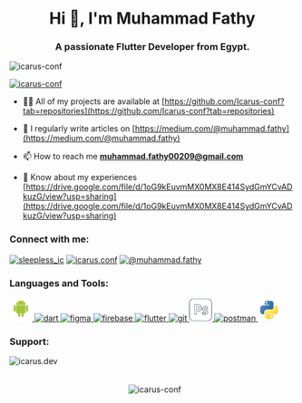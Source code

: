 <h1 align="center">Hi 👋, I'm Muhammad Fathy</h1>
<h3 align="center">A passionate Flutter Developer from Egypt.</h3>

<p align="left"> <img src="https://komarev.com/ghpvc/?username=icarus-conf&label=Profile%20views&color=0e75b6&style=flat" alt="icarus-conf" /> </p>

<p align="left"> <a href="https://github.com/ryo-ma/github-profile-trophy"><img src="https://github-profile-trophy.vercel.app/?username=icarus-conf" alt="icarus-conf" /></a> </p>

- 👨‍💻 All of my projects are available at [https://github.com/Icarus-conf?tab=repositories](https://github.com/Icarus-conf?tab=repositories)

- 📝 I regularly write articles on [https://medium.com/@muhammad.fathy](https://medium.com/@muhammad.fathy)

- 📫 How to reach me **muhammad.fathy00209@gmail.com**

- 📄 Know about my experiences [https://drive.google.com/file/d/1oG9kEuvmMX0MX8E414SydGmYCvADkuzG/view?usp=sharing](https://drive.google.com/file/d/1oG9kEuvmMX0MX8E414SydGmYCvADkuzG/view?usp=sharing)

<h3 align="left">Connect with me:</h3>
<p align="left">
<a href="https://twitter.com/sleepless_ic" target="blank"><img align="center" src="https://raw.githubusercontent.com/rahuldkjain/github-profile-readme-generator/master/src/images/icons/Social/twitter.svg" alt="sleepless_ic" height="30" width="40" /></a>
<a href="https://fb.com/icarus.conf" target="blank"><img align="center" src="https://raw.githubusercontent.com/rahuldkjain/github-profile-readme-generator/master/src/images/icons/Social/facebook.svg" alt="icarus.conf" height="30" width="40" /></a>
<a href="https://medium.com/@muhammad.fathy" target="blank"><img align="center" src="https://raw.githubusercontent.com/rahuldkjain/github-profile-readme-generator/master/src/images/icons/Social/medium.svg" alt="@muhammad.fathy" height="30" width="40" /></a>
</p>

<h3 align="left">Languages and Tools:</h3>
<p align="left"> <a href="https://developer.android.com" target="_blank" rel="noreferrer"> <img src="https://raw.githubusercontent.com/devicons/devicon/master/icons/android/android-original-wordmark.svg" alt="android" width="40" height="40"/> </a> <a href="https://dart.dev" target="_blank" rel="noreferrer"> <img src="https://www.vectorlogo.zone/logos/dartlang/dartlang-icon.svg" alt="dart" width="40" height="40"/> </a> <a href="https://www.figma.com/" target="_blank" rel="noreferrer"> <img src="https://www.vectorlogo.zone/logos/figma/figma-icon.svg" alt="figma" width="40" height="40"/> </a> <a href="https://firebase.google.com/" target="_blank" rel="noreferrer"> <img src="https://www.vectorlogo.zone/logos/firebase/firebase-icon.svg" alt="firebase" width="40" height="40"/> </a> <a href="https://flutter.dev" target="_blank" rel="noreferrer"> <img src="https://www.vectorlogo.zone/logos/flutterio/flutterio-icon.svg" alt="flutter" width="40" height="40"/> </a> <a href="https://git-scm.com/" target="_blank" rel="noreferrer"> <img src="https://www.vectorlogo.zone/logos/git-scm/git-scm-icon.svg" alt="git" width="40" height="40"/> </a> <a href="https://www.photoshop.com/en" target="_blank" rel="noreferrer"> <img src="https://raw.githubusercontent.com/devicons/devicon/master/icons/photoshop/photoshop-line.svg" alt="photoshop" width="40" height="40"/> </a> <a href="https://postman.com" target="_blank" rel="noreferrer"> <img src="https://www.vectorlogo.zone/logos/getpostman/getpostman-icon.svg" alt="postman" width="40" height="40"/> </a> <a href="https://www.python.org" target="_blank" rel="noreferrer"> <img src="https://raw.githubusercontent.com/devicons/devicon/master/icons/python/python-original.svg" alt="python" width="40" height="40"/> </a> </p>

<h3 align="left">Support:</h3>
<p><a href="https://www.buymeacoffee.com/icarus.dev"> <img align="left" src="https://cdn.buymeacoffee.com/buttons/v2/default-yellow.png" height="50" width="210" alt="icarus.dev" /></a></p><br><br>

<p><img align="center" src="https://github-readme-stats.vercel.app/api/top-langs?username=icarus-conf&show_icons=true&locale=en&layout=compact" alt="icarus-conf" /></p>
